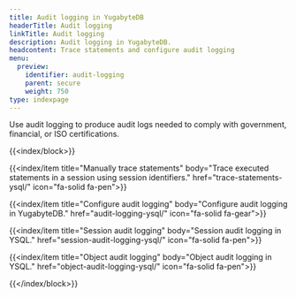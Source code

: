 ```yaml
---
title: Audit logging in YugabyteDB
headerTitle: Audit logging
linkTitle: Audit logging
description: Audit logging in YugabyteDB.
headcontent: Trace statements and configure audit logging
menu:
  preview:
    identifier: audit-logging
    parent: secure
    weight: 750
type: indexpage
---
```


Use audit logging to produce audit logs needed to comply with government, financial, or ISO certifications.

{{<index/block>}}

  {{<index/item
    title="Manually trace statements"
    body="Trace executed statements in a session using session identifiers."
    href="trace-statements-ysql/"
    icon="fa-solid fa-pen">}}

  {{<index/item
    title="Configure audit logging"
    body="Configure audit logging in YugabyteDB."
    href="audit-logging-ysql/"
    icon="fa-solid fa-gear">}}

  {{<index/item
    title="Session audit logging"
    body="Session audit logging in YSQL."
    href="session-audit-logging-ysql/"
    icon="fa-solid fa-pen">}}

  {{<index/item
    title="Object audit logging"
    body="Object audit logging in YSQL."
    href="object-audit-logging-ysql/"
    icon="fa-solid fa-pen">}}

{{</index/block>}}
